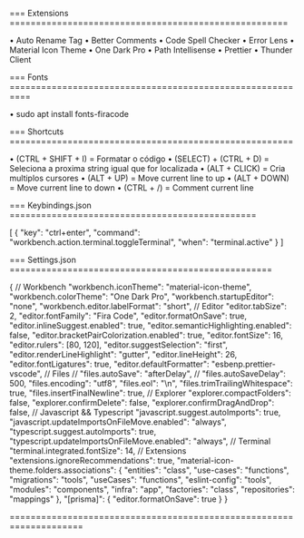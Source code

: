 === Extensions =====================================================

• Auto Rename Tag
• Better Comments
• Code Spell Checker
• Error Lens
• Material Icon Theme
• One Dark Pro
• Path Intellisense
• Prettier
• Thunder Client

=== Fonts ==========================================================

• sudo apt install fonts-firacode

=== Shortcuts ======================================================

• (CTRL + SHIFT + I)          = Formatar o código
• (SELECT) + (CTRL + D)       = Seleciona a proxima string igual que for localizada
• (ALT + CLICK)               = Cria multiplos cursores
• (ALT + UP)                  = Move current line to up
• (ALT + DOWN)                = Move current line to down
• (CTRL + /)                  = Comment current line

=== Keybindings.json ===============================================

[
  {
    "key": "ctrl+enter",
    "command": "workbench.action.terminal.toggleTerminal",
    "when": "terminal.active"
  }
]

=== Settings.json ==================================================

{
  // Workbench
  "workbench.iconTheme": "material-icon-theme",
  "workbench.colorTheme": "One Dark Pro",
  "workbench.startupEditor": "none",
  "workbench.editor.labelFormat": "short",
  // Editor
  "editor.tabSize": 2,
  "editor.fontFamily": "Fira Code",
  "editor.formatOnSave": true,
  "editor.inlineSuggest.enabled": true,
  "editor.semanticHighlighting.enabled": false,
  "editor.bracketPairColorization.enabled": true,
  "editor.fontSize": 16,
  "editor.rulers": [80, 120],
  "editor.suggestSelection": "first",
  "editor.renderLineHighlight": "gutter",
  "editor.lineHeight": 26,
  "editor.fontLigatures": true,
  "editor.defaultFormatter": "esbenp.prettier-vscode",
  // Files
  // "files.autoSave": "afterDelay",
  // "files.autoSaveDelay": 500,
  "files.encoding": "utf8",
  "files.eol": "\n",
  "files.trimTrailingWhitespace": true,
  "files.insertFinalNewline": true,
  // Explorer
  "explorer.compactFolders": false,
  "explorer.confirmDelete": false,
  "explorer.confirmDragAndDrop": false,
  // Javascript && Typescript
  "javascript.suggest.autoImports": true,
  "javascript.updateImportsOnFileMove.enabled": "always",
  "typescript.suggest.autoImports": true,
  "typescript.updateImportsOnFileMove.enabled": "always",
  // Terminal
  "terminal.integrated.fontSize": 14,
  // Extensions
  "extensions.ignoreRecommendations": true,
  "material-icon-theme.folders.associations": {
    "entities": "class",
    "use-cases": "functions",
    "migrations": "tools",
    "useCases": "functions",
    "eslint-config": "tools",
    "modules": "components",
    "infra": "app",
    "factories": "class",
    "repositories": "mappings"
  },
  "[prisma]": {
    "editor.formatOnSave": true
  }
}

====================================================================


